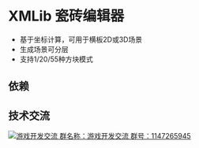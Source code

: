 # XMLib 瓷砖编辑器

- 基于坐标计算，可用于横板2D或3D场景
- 生成场景可分层
- 支持1/20/55种方块模式

## 依赖

## 技术交流

<a target="_blank" href="https://qm.qq.com/cgi-bin/qm/qr?k=GxcUh67h3QvklZYNcv_DN3p0xk5WTw_b&jump_from=webapi"><img border="0" src="https://pub.idqqimg.com/wpa/images/group.png" alt="游戏开发交流" title="游戏开发交流">
群名称：游戏开发交流
群号：1147265945
</a>